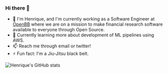 ### Hi there 👋

<!--
**hjoaquim/hjoaquim** is a ✨ _special_ ✨ repository because its `README.md` (this file) appears on your GitHub profile.

Here are some ideas to get you started:

- 🔭 I’m currently working on ...
- 🌱 I’m currently learning ...
- 👯 I’m looking to collaborate on ...
- 🤔 I’m looking for help with ...
- 💬 Ask me about ...
- 📫 How to reach me: ...
- 😄 Pronouns: ...
- ⚡ Fun fact: ...
-->


- 🔭 I'm Henrique, and I'm currently working as a Software Engineer at [OpenBB](https://openbb.co/) where we are on a mission to make financial research software available to everyone through Open Source.
- 🌱 Currently learning more about development of ML pipelines using AWS.
- 📫 Reach me through email or twitter!
- ⚡ Fun fact: I'm a Jiu-Jitsu black belt.

![Henrique's GitHub stats](https://github-readme-stats.vercel.app/api?username=hjoaquim&count_private=true&show_icons=true&theme=synthwave)
